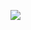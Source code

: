 

![](http://www.plantuml.com/plantuml/proxy?cache=no&src=https://raw.githubusercontent.com/oleksandrblazhko/ai-191-buriak/%C2%ABlaboratory-work-2%C2%BB/%C2%ABLaboratory-work-2%C2%BB/UMLDeployment.puml)
